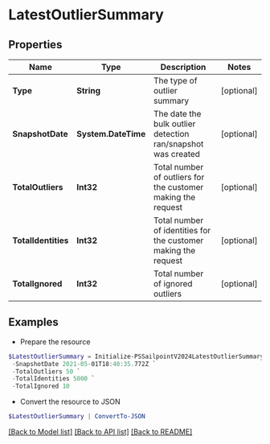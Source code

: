 # LatestOutlierSummary
## Properties

Name | Type | Description | Notes
------------ | ------------- | ------------- | -------------
**Type** | **String** | The type of outlier summary | [optional] 
**SnapshotDate** | **System.DateTime** | The date the bulk outlier detection ran/snapshot was created | [optional] 
**TotalOutliers** | **Int32** | Total number of outliers for the customer making the request | [optional] 
**TotalIdentities** | **Int32** | Total number of identities for the customer making the request | [optional] 
**TotalIgnored** | **Int32** | Total number of ignored outliers | [optional] 

## Examples

- Prepare the resource
```powershell
$LatestOutlierSummary = Initialize-PSSailpointV2024LatestOutlierSummary  -Type LOW_SIMILARITY `
 -SnapshotDate 2021-05-01T18:40:35.772Z `
 -TotalOutliers 50 `
 -TotalIdentities 5000 `
 -TotalIgnored 10
```

- Convert the resource to JSON
```powershell
$LatestOutlierSummary | ConvertTo-JSON
```

[[Back to Model list]](../README.md#documentation-for-models) [[Back to API list]](../README.md#documentation-for-api-endpoints) [[Back to README]](../README.md)

